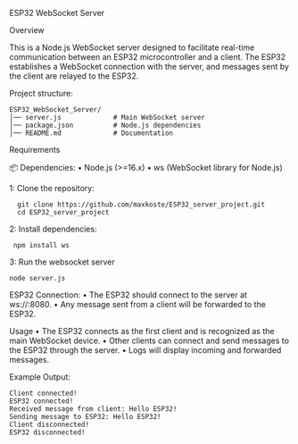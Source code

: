 ESP32 WebSocket Server

Overview

This is a Node.js WebSocket server designed to facilitate real-time communication between an ESP32 microcontroller and a client. The ESP32 establishes a WebSocket connection with the server, and messages sent by the client are relayed to the ESP32.

Project structure: 
```
ESP32_WebSocket_Server/
│── server.js             # Main WebSocket server
│── package.json          # Node.js dependencies
│── README.md             # Documentation
```
Requirements

📦 Dependencies:
	•	Node.js (>=16.x)
	•	ws (WebSocket library for Node.js)

	
1: Clone the repository:
```
  git clone https://github.com/maxkoste/ESP32_server_project.git
  cd ESP32_server_project
```
2: Install dependencies:
```	
 npm install ws
``` 
3: Run the websocket server

 	node server.js


 ESP32 Connection:
  	•	The ESP32 should connect to the server at ws://<server-ip>:8080.
	•	Any message sent from a client will be forwarded to the ESP32.

 Usage
	•	The ESP32 connects as the first client and is recognized as the main WebSocket device.
	•	Other clients can connect and send messages to the ESP32 through the server.
	•	Logs will display incoming and forwarded messages.

Example Output:
```
Client connected!
ESP32 connected!
Received message from client: Hello ESP32!
Sending message to ESP32: Hello ESP32!
Client disconnected!
ESP32 disconnected!
```
